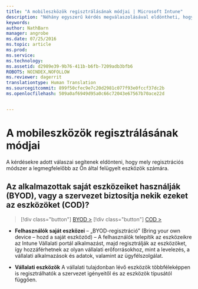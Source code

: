 ```yaml
---
title: "A mobileszközök regisztrálásának módjai | Microsoft Intune"
description: "Néhány egyszerű kérdés megválaszolásával eldöntheti, hogyan végzi el a mobileszközök beléptetését az Intune-ban"
keywords: 
author: NathBarn
manager: angrobe
ms.date: 07/25/2016
ms.topic: article
ms.prod: 
ms.service: 
ms.technology: 
ms.assetid: d2989e39-9b76-411b-b6fb-7209adb3bfb6
ROBOTS: NOINDEX,NOFOLLOW
ms.reviewer: dagerrit
translationtype: Human Translation
ms.sourcegitcommit: 899f50cfec9e7c20d2981c077f93e0fccf37dc2b
ms.openlocfilehash: 509a0af6949d95a0c66c72043e67567b70ace22d


---
```


# A mobileszközök regisztrálásának módjai

A kérdésekre adott válaszai segítenek eldönteni, hogy mely regisztrációs módszer a legmegfelelőbb az Ön által felügyelt eszközök számára.

## **Az alkalmazottak saját eszközeiket használják (BYOD), vagy a szervezet biztosítja nekik ezeket az eszközöket (COD)?**

> [!div class="button"]
[BYOD >](choose-how-to-enroll-devices2.md)
> [!div class="button"]
[COD >](choose-how-to-enroll-devices3.md)

- **Felhasználók saját eszközei** – „BYOD-regisztráció” (Bring your own device – hozd a saját eszközöd) – A felhasználók telepítik az eszközeikre az Intune Vállalati portál alkalmazást, majd regisztrálják az eszközöket, így hozzáférhetnek az olyan vállalati erőforrásokhoz, mint a levelezés, a vállalati alkalmazások és adatok, valamint az ügyfélszolgálat.  

- **Vállalati eszközök** A vállalati tulajdonban lévő eszközök többféleképpen is regisztrálhatók a szervezet igényeitől és az eszközök típusától függően.



<!--HONumber=Sep16_HO2-->


